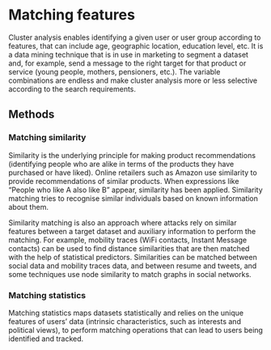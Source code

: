 # Matching features

Cluster analysis enables identifying a given user or user group according to features, that can include age, geographic location, education level, etc. It is a data mining technique that is in use in marketing to segment a dataset and, for example, send a message to the right target for that product or service (young people, mothers, pensioners, etc.). The variable combinations are endless and make cluster analysis more or less selective according to the search requirements.

## Methods

### Matching similarity

Similarity is the underlying principle for making product recommendations (identifying people who are alike in terms of the products they have purchased or have liked). Online retailers such as Amazon use similarity to provide recommendations of similar products. When expressions like “People who like A also like B” appear, similarity has been applied. Similarity matching tries to recognise similar individuals based on known information about them.

Similarity matching is also an approach where attacks rely on similar features between a target dataset and auxiliary information to perform the matching. For example, mobility traces (WiFi contacts, Instant Message contacts) can be used to find distance similarities that are then matched with the help of statistical predictors. Similarities can be matched between social data and mobility traces data, and between resume and tweets, and some techniques use node similarity to match graphs in social networks.

### Matching statistics

Matching statistics maps datasets statistically and relies on the unique features of users’ data (intrinsic characteristics, such as interests and political views), to perform matching operations that can lead to users being identified and tracked.

